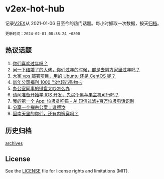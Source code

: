 # v2ex-hot-hub

 记录[V2EX](https://www.v2ex.com/)从 2021-01-06 日至今的热门话题。每小时抓取一次数据，按天[归档](archives)。

`更新时间：2024-02-01 08:38:24 +0800`

## 热议话题

1. [你们喜欢过年吗？](https://www.v2ex.com/t/1012992)
1. [问一下结婚了的大佬，你们过年的时候，都是去男方家里过年吗？](https://www.v2ex.com/t/1013083)
1. [大家 vps 部署项目，用的 Ubuntu 还是 CentOS 呢？](https://www.v2ex.com/t/1013040)
1. [新年公司福利 1000 当地超市购物卡](https://www.v2ex.com/t/1012951)
1. [办公室同事的键盘太吵怎么办](https://www.v2ex.com/t/1013009)
1. [请问准备开始学 IOS 开发，先买个黑苹果主机可行吗？](https://www.v2ex.com/t/1013032)
1. [我的第一个 App: 垃圾贪吃猫 - AI 短信过滤+百万垃圾电话识别](https://www.v2ex.com/t/1012978)
1. [分享一个禅宗公案：谁缚汝](https://www.v2ex.com/t/1013025)
1. [回南天里的你们，还有内裤穿吗？](https://www.v2ex.com/t/1013046)

## 历史归档

[archives](archives)

## License

See the [LICENSE](LICENSE) file for license rights and limitations (MIT).
